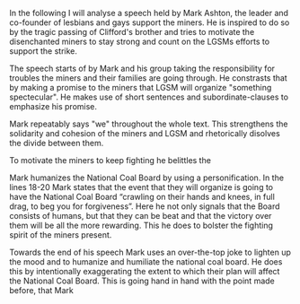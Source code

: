 In the following I will analyse a speech held by Mark Ashton, the leader and co-founder of lesbians and gays support the miners. He is inspired to do so by the tragic passing of Clifford's brother and tries to motivate the disenchanted miners to stay strong and count on the LGSMs efforts to support the strike.

The speech starts of by Mark and his group taking the responsibility for troubles the miners and their families are going through. He constrasts that by making a promise to the miners that LGSM will organize "something spectecular". He makes use of short sentences and subordinate-clauses to emphasize his promise.

Mark repeatably says "we" throughout the whole text. This strengthens the solidarity and cohesion of the miners and LGSM and rhetorically disolves the divide between them.

To motivate the miners to keep fighting he belittles the 

Mark humanizes the National Coal Board by using a personification. In the lines 18-20 Mark states that the event that they will organize is going to have the National Coal Board “crawling on their hands and knees, in full drag, to beg you for forgiveness”. Here he not only signals that the Board consists of humans, but that they can be beat and that the victory over them will be all the more rewarding. This he does to bolster the fighting spirit of the miners present.

Towards the end of his speech Mark uses an over-the-top joke to lighten up the mood and to humanize and humiliate the national coal board. He does this by intentionally exaggerating the extent to which their plan will affect the National Coal Board. This is going hand in hand with the point made before, that Mark